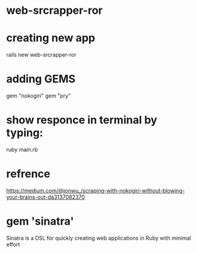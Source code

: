 # web-srcrapper-ror

# creating new app
rails new web-srcrapper-ror

# adding GEMS
gem "nokogiri"
gem "pry"

# show responce in terminal by typing:
ruby main.rb

# refrence
https://medium.com/@jonwu_/scraping-with-nokogiri-without-blowing-your-brains-out-da3137082370

# gem 'sinatra'
Sinatra is a DSL for quickly creating web applications in Ruby with minimal effort